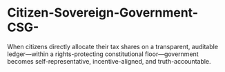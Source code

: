 # Citizen-Sovereign-Government-CSG-
When citizens directly allocate their tax shares on a transparent, auditable ledger—within a rights-protecting constitutional floor—government becomes self-representative, incentive-aligned, and truth-accountable.
